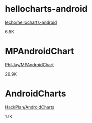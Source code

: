 



# hellocharts-android

[lecho/hellocharts-android](https://github.com/lecho/hellocharts-android)

6.5K

# MPAndroidChart

[PhilJay/MPAndroidChart](https://github.com/PhilJay/MPAndroidChart)

26.9K

# AndroidCharts

[HackPlan/AndroidCharts](https://github.com/HackPlan/AndroidCharts)

1.1K


